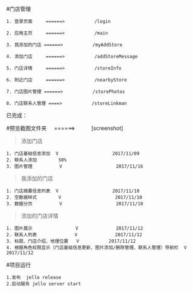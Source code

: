 #门店管理

    1. 登录页面     ======>           /login

    2. 应用主页     ======>           /main

    3. 我添加的门店 ======>           /myAddStore

    4. 添加门店     ======>           /addStoreMessage

    5. 门店详情     ======>           /storeInfo

    6. 附近门店     ======>           /nearbyStore

    7. 门店图片管理 ======>           /storePhotos

    8. 门店联系人管理 ====>           /storeLinkman

已完成：

#预览截图文件夹     ======>            [screenshot]

> 添加门店

    1. 门店基础信息添加  V                    2017/11/09
    2. 联系人添加        50%
    3. 图片管理          V                    2017/11/16

> 我添加的门店

    1. 门店摘要信息列表  V                    2017/11/10
    2. 空数据样式        V                    2017/11/10
    3. 数据分页          V                    2017/11/10

> 添加的门店详情

    1. 图片展示                V              2017/11/12
    2. 联系人列表              V              2017/11/12
    3. 标题、门店介绍、地理位置   V           2017/11/12
    4. 根据角色权限显示（门店基础信息更新、图片添加/删除管理、联系人管理）导航栏  V           2017/11/12

#项目运行

    1.发布  jello release
    2.启动服务 jello server start                                              
